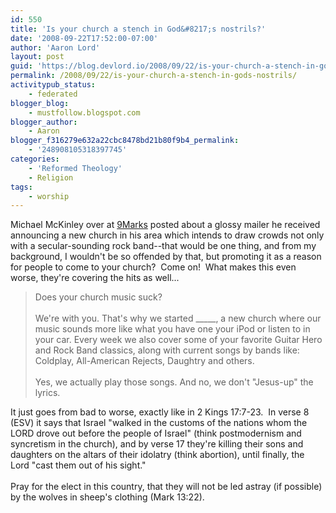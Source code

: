 ```yaml
---
id: 550
title: 'Is your church a stench in God&#8217;s nostrils?'
date: '2008-09-22T17:52:00-07:00'
author: 'Aaron Lord'
layout: post
guid: 'https://blog.devlord.io/2008/09/22/is-your-church-a-stench-in-gods-nostrils/'
permalink: /2008/09/22/is-your-church-a-stench-in-gods-nostrils/
activitypub_status:
    - federated
blogger_blog:
    - mustfollow.blogspot.com
blogger_author:
    - Aaron
blogger_f316279e632a22cbc8478bd21b80f9b4_permalink:
    - '248908105318397745'
categories:
    - 'Reformed Theology'
    - Religion
tags:
    - worship
---
```


Michael McKinley over at <a href="http://blog.9marks.org/2008/09/does-your-churc.html">9Marks</a> posted about a glossy mailer he received announcing a new church in his area which intends to draw crowds not only with a secular-sounding rock band--that would be one thing, and from my background, I wouldn't be so offended by that, but promoting it as a reason for people to come to your church?  Come on!  What makes this even worse, they're covering the hits as well...<div><blockquote>Does your church music suck?<br /><br />We're with you. That's why we started _____, a new church where our music sounds more like what you have one your iPod or listen to in your car. Every week we also cover some of your favorite Guitar Hero and Rock Band classics, along with current songs by bands like: Coldplay, All-American Rejects, Daughtry and others.<br /><br />Yes, we actually play those songs. And no, we don't "Jesus-up" the lyrics.</blockquote>It just goes from bad to worse, exactly like in 2 Kings 17:7-23.  In verse 8 (ESV) it says that Israel "walked in the customs of the nations whom the LORD drove out before the people of Israel" (think postmodernism and syncretism in the church), and by verse 17 they're killing their sons and daughters on the altars of their idolatry (think abortion), until finally, the Lord "cast them out of his sight."</div><div><br /></div><div>Pray for the elect in this country, that they will not be led astray (if possible) by the wolves in sheep's clothing (Mark 13:22).</div>